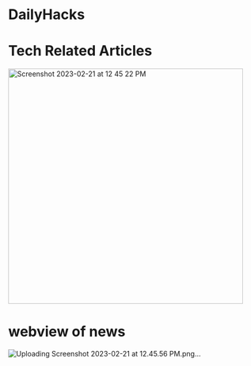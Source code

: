 <h1>DailyHacks</h1>

<h1> Tech Related Articles</h1>

<img width="474" alt="Screenshot 2023-02-21 at 12 45 22 PM" src="https://user-images.githubusercontent.com/75114432/220274146-d092c2bb-62d8-4ef1-874c-ca41fe89cb93.png">


<h1> webview of news </h1>

![Uploading Screenshot 2023-02-21 at 12.45.56 PM.png…]()
